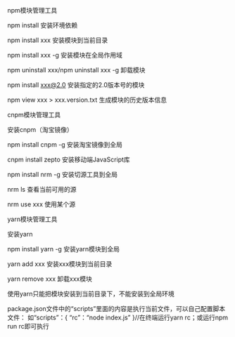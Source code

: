 npm模块管理工具

npm install	安装环境依赖

npm install xxx	安装模块到当前目录

npm install xxx -g	安装模块在全局作用域

npm uninstall xxx/npm uninstall xxx -g	卸载模块

npm install xxx@2.0	安装指定的2.0版本号的模块

npm view xxx > xxx.version.txt	生成模块的历史版本信息



cnpm模块管理工具

安装cnpm（淘宝镜像）

npm install cnpm -g	安装淘宝镜像到全局

cnpm install zepto	安装移动端JavaScript库

npm install nrm -g	安装切源工具到全局

nrm ls	查看当前可用的源

nrm use xxx	使用某个源



yarn模块管理工具

安装yarn

npm install yarn -g	安装yarn模块到全局

yarn add xxx	安装xxx模块到当前目录

yarn remove xxx	卸载xxx模块

使用yarn只能把模块安装到当前目录下，不能安装到全局环境

package.json文件中的“scripts”里面的内容是执行当前文件，可以自己配置脚本文件：
	如“scripts”：{
		“rc”：“node index.js”
	}//在终端运行yarn rc；或运行npm run rc即可执行

